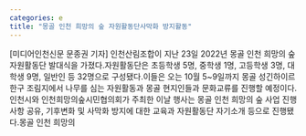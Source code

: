 ```yaml
---
categories: e
title: "몽골 인천 희망의 숲 자원활동단사막화 방지활동"
---
```

[미디어인천신문 문종권 기자] 인천산림조합이 지난 23일 2022년 몽골 인천 희망의 숲 자원활동단 발대식을 가졌다.자원활동단은 초등학생 5명, 중학생 1명, 고등학생 3명, 대학생 9명, 일반인 등 32명으로 구성됐다.이들은 오는 10월 5~9일까지 몽골 성긴하이르한구 조림지에서 나무를 심는 자원활동과 몽골 현지인들과 문화교류를 진행할 예정이다.인천시와 인천희망의숲시민협의회가 주최한 이날 행사는 몽골 인천 희망의 숲 사업 진행사항 공유, 기후변화 및 사막화 방지에 대한 교육과 자원활동단 자기소개 등으로 진행됐다.몽골 인천 희망의